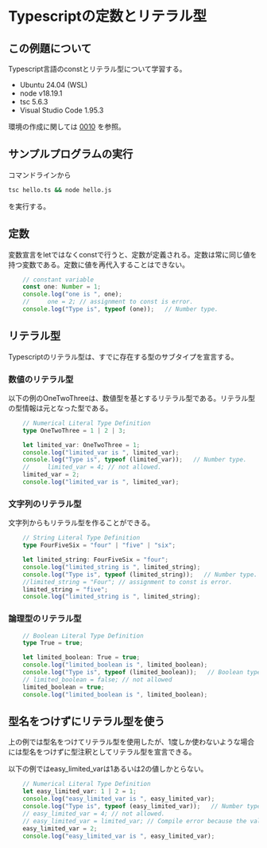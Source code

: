 # Typescriptの定数とリテラル型
## この例題について

Typescript言語のconstとリテラル型について学習する。
- Ubuntu 24.04 (WSL)
- node v18.19.1
- tsc 5.6.3
- Visual Studio Code 1.95.3

環境の作成に関しては [0010](../0010_install_nodejs/README.md) を参照。
## サンプルプログラムの実行
コマンドラインから
```sh
tsc hello.ts && node hello.js
```
を実行する。
## 定数
変数宣言をletではなくconstで行うと、定数が定義される。定数は常に同じ値を持つ変数である。定数に値を再代入することはできない。
```ts
    // constant variable
    const one: Number = 1;
    console.log("one is ", one);
    //     one = 2; // assignment to const is error. 
    console.log("Type is", typeof (one));   // Number type. 
```

## リテラル型
Typescriptのリテラル型は、すでに存在する型のサブタイプを宣言する。

### 数値のリテラル型
以下の例のOneTwoThreeは、数値型を基とするリテラル型である。リテラル型の型情報は元となった型である。

```ts
    // Numerical Literal Type Definition 
    type OneTwoThree = 1 | 2 | 3;

    let limited_var: OneTwoThree = 1;
    console.log("limited_var is ", limited_var);
    console.log("Type is", typeof (limited_var));   // Number type. 
    //     limited_var = 4; // not allowed. 
    limited_var = 2;
    console.log("limited_var is ", limited_var);

```
### 文字列のリテラル型
文字列からもリテラル型を作ることができる。
```ts
    // String Literal Type Definition 
    type FourFiveSix = "four" | "five" | "six";

    let limited_string: FourFiveSix = "four";
    console.log("limited_string is ", limited_string);
    console.log("Type is", typeof (limited_string));   // Number type. 
    //limited_string = "Four"; // assignment to const is error.
    limited_string = "five";
    console.log("limited_string is ", limited_string);
```
### 論理型のリテラル型

```ts
    // Boolean Literal Type Definition 
    type True = true;

    let limited_boolean: True = true;
    console.log("limited_boolean is ", limited_boolean);
    console.log("Type is", typeof (limited_boolean));   // Boolean type. 
    // limited_boolean = false; // not allowed
    limited_boolean = true;
    console.log("limited_boolean is ", limited_boolean);
```
## 型名をつけずにリテラル型を使う

上の例では型名をつけてリテラル型を使用したが、1度しか使わないような場合には型名をつけずに型注釈としてリテラル型を宣言できる。

以下の例ではeasy_limited_varは1あるいは2の値しかとらない。
```ts
    // Numerical Literal Type Definition 
    let easy_limited_var: 1 | 2 = 1;
    console.log("easy_limited_var is ", easy_limited_var);
    console.log("Type is", typeof (easy_limited_var));   // Number type. 
    // easy_limited_var = 4; // not allowed.
    // easy_limited_var = limited_var; // Compile error because the value is 3.
    easy_limited_var = 2;
    console.log("easy_limited_var is ", easy_limited_var);
```